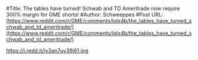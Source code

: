 #Title: The tables have turned! Schwab and TD Ameritrade now require 300% margin for GME shorts!
#Author: Schweeppes
#Post URL: [https://www.reddit.com/r/GME/comments/lqlx4b/the_tables_have_turned_schwab_and_td_ameritrade/](https://www.reddit.com/r/GME/comments/lqlx4b/the_tables_have_turned_schwab_and_td_ameritrade/)


https://i.redd.it/iy3an7uy39j61.jpg